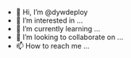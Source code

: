 - 👋 Hi, I’m @dywdeploy
- 👀 I’m interested in ...
- 🌱 I’m currently learning ...
- 💞️ I’m looking to collaborate on ...
- 📫 How to reach me ...

<!---
dywdeploy/dywdeploy is a ✨ special ✨ repository because its `README.md` (this file) appears on your GitHub profile.
You can click the Preview link to take a look at your changes.
--->
